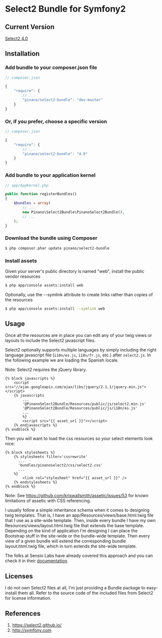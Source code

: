 # Select2 Bundle for Symfony2

## Current Version

[Select2 4.0](https://select2.github.io/)

## Installation

### Add bundle to your composer.json file

``` js
// composer.json

{
    "require": {
        // ...
        "pinano/select2-bundle": "dev-master"
    }
}
```

### Or, if you prefer, choose a specific version

``` js
// composer.json

{
    "require": {
        // ...
        "pinano/select2-bundle": "4.0"
    }
}
```

### Add bundle to your application kernel

``` php
// app/AppKernel.php

public function registerBundles()
{
    $bundles = array(
        // ...
        new Pinano\Select2Bundle\PinanoSelect2Bundle(),
        // ...
    );
}
```

### Download the bundle using Composer

``` bash
$ php composer.phar update pinano/select2-bundle
```

### Install assets

Given your server's public directory is named "web", install the public vendor resources

``` bash
$ php app/console assets:install web
```

Optionally, use the --symlink attribute to create links rather than copies of the resources

``` bash
$ php app/console assets:install --symlink web
```

## Usage

Once all the resources are in place you can edit any of your twig views or layouts to include the Select2
javascript files.

Select2 optionally supports multiple languages by simply including the right language javascript file 
(`i18n/es.js`, `i18n/fr.js`, etc.) after `select2.js`. In the following example we are loading the Spanish locale.

Note: Select2 requires the jQuery library.

``` twig
{% block javascripts %}
    <script src="//ajax.googleapis.com/ajax/libs/jquery/2.1.1/jquery.min.js"></script>
    {% javascripts
        ...
        '@PinanoSelect2Bundle/Resources/public/js/select2.min.js'
        '@PinanoSelect2Bundle/Resources/public/js/i18n/es.js'
        ...
        %}
        <script src="{{ asset_url }}"></script>
    {% endjavascripts %}
{% endblock %}
```

Then you will want to load the css resources so your select elements look nice:

``` twig
{% block stylesheets %}
    {% stylesheets filter='cssrewrite'
      ...
      'bundles/pinanoselect2/css/select2.css'
      ...
    %}
        <link rel="stylesheet" href="{{ asset_url }}" />
    {% endstylesheets %}
{% endblock %}
```

Note: See https://github.com/kriswallsmith/assetic/issues/53 for known limitations of assetic with CSS referencing.

I usually follow a simple inheritance schema when it comes to designing twig templates. That is, I have an
app/Resources/views/base.html.twig file that I use as a site-wide template. Then, inside every bundle I have
my own Resources/views/layout.html.twig file that extends the base template. Depending on the kind of application
I'm designing I can place the Bootstrap stuff in the site-wide or the bundle-wide template. Then every view of a
given bundle will extend the corresponding bundle layout.html.twig file, which in turn extends the site-wide template.

The folks at Sensio Labs have already covered this approach and you can check it in their
[documentation](http://twig.sensiolabs.org/doc/templates.html#template-inheritance).

## Licenses

I do not own Select2 files at all, I'm just providing a Bundle package to easy-install them all.
Refer to the source code of the included files from Select2 for license information.

## References

1. https://select2.github.io/
2. http://symfony.com
